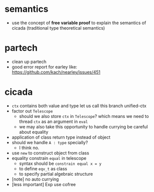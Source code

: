# semantics
- use the concept of **free variable proof** to explain the semantics of cicada
  (traditional type theoretical semantics)
# partech
- clean up partech
- good error report for earley
  like: https://github.com/kach/nearley/issues/451
# cicada
- `ctx` contains both value and type
  let us call this branch unified-ctx
- factor out `Telescope`
  - should we also store `ctx` in `Telescope`?
    which means we need to thread `ctx` as an argument in `eval`
  - we may also take this opportunity to handle currying
    be careful about equality
- application of class return type instead of object
- should we handle `A : type` specially?
  - I think no.
- use `new` to construct object from class
- equality constrain `equal` in telescope
  - syntax should be
    `constrain equal x = y`
  - to define `eqv_t` as class
  - to specify partial algebraic structure
- [note] no auto currying
- [less important] Exp use cofree

